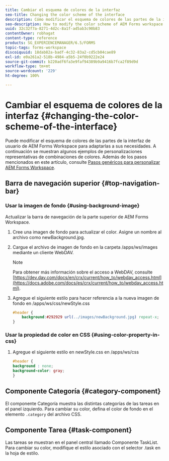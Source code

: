```yaml
---
title: Cambiar el esquema de colores de la interfaz
seo-title: Changing the color scheme of the interface
description: Cómo modificar el esquema de colores de las partes de la interfaz de usuario de AEM Forms Workspace de forma selectiva.
seo-description: How to modify the color scheme of AEM Forms workspace user interface portions selectively.
uuid: 32c32f7a-8271-4d2c-8a1f-ad5ab3c90b83
contentOwner: robhagat
content-type: reference
products: SG_EXPERIENCEMANAGER/6.5/FORMS
topic-tags: forms-workspace
discoiquuid: 18dab82a-badf-4c32-83a2-cd5cb04cae89
exl-id: e0a261a2-518b-4984-a5b5-24f0b9222e24
source-git-commit: b220adf6fa3e9faf94389b9a9416b7fca2f89d9d
workflow-type: tm+mt
source-wordcount: '229'
ht-degree: 100%

---
```


# Cambiar el esquema de colores de la interfaz {#changing-the-color-scheme-of-the-interface}

Puede modificar el esquema de colores de las partes de la interfaz de usuario de AEM Forms Workspace para adaptarlas a sus necesidades. A continuación se muestran algunos ejemplos de personalizaciones representativas de combinaciones de colores. Además de los pasos mencionados en este artículo, consulte [Pasos genéricos para personalizar AEM Forms Workspace](/help/forms/using/generic-steps-html-workspace-customization.md).

## Barra de navegación superior {#top-navigation-bar}

### Usar la imagen de fondo {#using-background-image}

Actualizar la barra de navegación de la parte superior de AEM Forms Workspace.

1. Cree una imagen de fondo para actualizar el color. Asigne un nombre al archivo como newBackground.jpg.
1. Cargue el archivo de imagen de fondo en la carpeta /apps/ws/images mediante un cliente WebDAV.

   >[!NOTE]
   >
   >Para obtener más información sobre el acceso a WebDAV, consulte [https://dev.day.com/docs/en/crx/current/how_to/webdav_access.html](https://docs.adobe.com/docs/es/crx/current/how_to/webdav_access.html).

1. Agregue el siguiente estilo para hacer referencia a la nueva imagen de fondo en /apps/ws/css/newStyle.css

   ```css
   #header {
       background:#292929 url(../images/newBackground.jpg) repeat-x;
   }
   ```

### Usar la propiedad de color en CSS {#using-color-property-in-css}

1. Agregue el siguiente estilo en newStyle.css en /apps/ws/css

   ```css
   #header {
   background : none;
   background-color: gray;
   }
   ```

## Componente Categoría {#category-component}

El componente Categoría muestra las distintas categorías de las tareas en el panel izquierdo. Para cambiar su color, defina el color de fondo en el elemento `.category` del archivo CSS.

## Componente Tarea {#task-component}

Las tareas se muestran en el panel central llamado Componente TaskList. Para cambiar su color, modifique el estilo asociado con el selector .task en la hoja de estilo.
